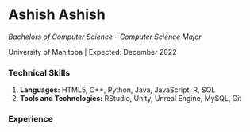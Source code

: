 # Ashish Ashish

*Bachelors of Computer Science - Computer Science Major*

University of Manitoba | Expected: December 2022



### Technical Skills

1. **Languages:** HTML5, C++, Python, Java, JavaScript, R, SQL 
2. **Tools and Technologies:** RStudio, Unity, Unreal Engine, MySQL, Git



### Experience

